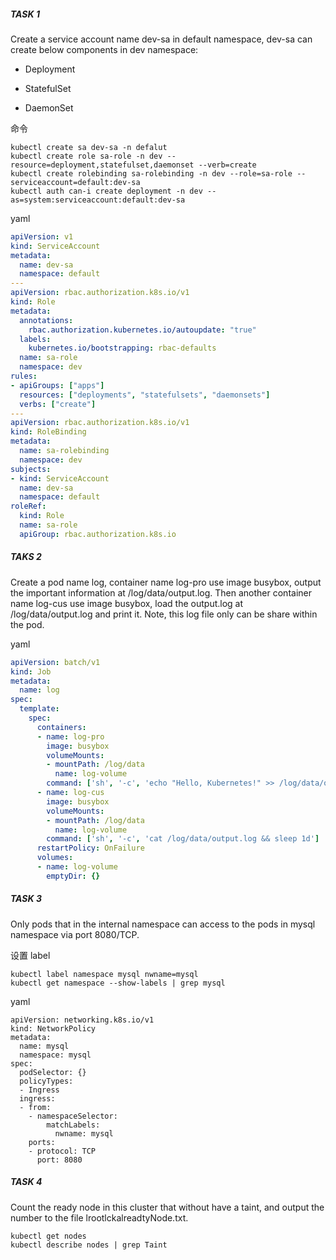 ##### TASK 1

Create a service account name dev-sa in default namespace, dev-sa can create below components in dev namespace:

- Deployment

- StatefulSet

- DaemonSet

命令

```shell
kubectl create sa dev-sa -n defalut
kubectl create role sa-role -n dev --resource=deployment,statefulset,daemonset --verb=create
kubectl create rolebinding sa-rolebinding -n dev --role=sa-role --serviceaccount=default:dev-sa
kubectl auth can-i create deployment -n dev --as=system:serviceaccount:default:dev-sa
```

yaml

```yaml
apiVersion: v1
kind: ServiceAccount
metadata:
  name: dev-sa 
  namespace: default
---
apiVersion: rbac.authorization.k8s.io/v1
kind: Role
metadata:
  annotations:
    rbac.authorization.kubernetes.io/autoupdate: "true"
  labels:
    kubernetes.io/bootstrapping: rbac-defaults
  name: sa-role
  namespace: dev
rules:
- apiGroups: ["apps"]
  resources: ["deployments", "statefulsets", "daemonsets"]
  verbs: ["create"]
---
apiVersion: rbac.authorization.k8s.io/v1
kind: RoleBinding
metadata:
  name: sa-rolebinding
  namespace: dev
subjects:
- kind: ServiceAccount
  name: dev-sa
  namespace: default
roleRef:
  kind: Role 
  name: sa-role 
  apiGroup: rbac.authorization.k8s.io
```

##### TAKS 2

Create a pod name log, container name log-pro use image busybox, output the important information at /log/data/output.log. Then another container name log-cus use image busybox, load the output.log at /log/data/output.log and print it. Note, this log file only can be share within the pod.

yaml

```yaml
apiVersion: batch/v1
kind: Job
metadata:
  name: log
spec:
  template:
    spec:
      containers:
      - name: log-pro
        image: busybox
        volumeMounts:
        - mountPath: /log/data
          name: log-volume
        command: ['sh', '-c', 'echo "Hello, Kubernetes!" >> /log/data/output.log && sleep 1d']
      - name: log-cus
        image: busybox
        volumeMounts:
        - mountPath: /log/data
          name: log-volume
        command: ['sh', '-c', 'cat /log/data/output.log && sleep 1d']  
      restartPolicy: OnFailure
      volumes:
      - name: log-volume
        emptyDir: {}
```

##### TASK 3

Only pods that in the internal namespace can access to the pods in mysql namespace via port 8080/TCP.

设置 label

```
kubectl label namespace mysql nwname=mysql
kubectl get namespace --show-labels | grep mysql
```

yaml

```
apiVersion: networking.k8s.io/v1
kind: NetworkPolicy
metadata:
  name: mysql
  namespace: mysql
spec:
  podSelector: {}
  policyTypes:
  - Ingress
  ingress:
  - from:
    - namespaceSelector:
        matchLabels:
          nwname: mysql
    ports:
    - protocol: TCP
      port: 8080 
```

##### TASK 4

Count the ready node in this cluster that without have a taint, and output the number to the file lrootlckalreadtyNode.txt.

```
kubectl get nodes
kubectl describe nodes | grep Taint
```

